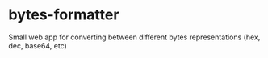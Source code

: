 # bytes-formatter
Small web app for converting between different bytes representations (hex, dec, base64, etc)
